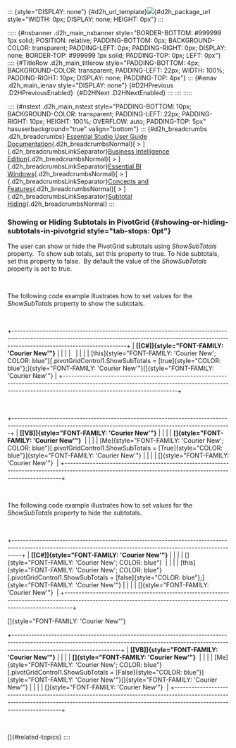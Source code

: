 ::: {style="DISPLAY: none"}
[](ms-xhelp:///?Id=d2h_url_template){#d2h_url_template}![](!package_url!){#d2h_package_url style="WIDTH: 0px; DISPLAY: none; HEIGHT: 0px"}
:::

::::: {#nsbanner .d2h_main_nsbanner style="BORDER-BOTTOM: #999999 1px solid; POSITION: relative; PADDING-BOTTOM: 0px; BACKGROUND-COLOR: transparent; PADDING-LEFT: 0px; PADDING-RIGHT: 0px; DISPLAY: none; BORDER-TOP: #999999 1px solid; PADDING-TOP: 0px; LEFT: 0px"}
:::: {#TitleRow .d2h_main_titlerow style="PADDING-BOTTOM: 4px; BACKGROUND-COLOR: transparent; PADDING-LEFT: 22px; WIDTH: 100%; PADDING-RIGHT: 10px; DISPLAY: none; PADDING-TOP: 4px"}
::: {#ienav .d2h_main_ienav style="DISPLAY: none"}
[](ms-xhelp:///?Id=19478d42-c016-4afe-80fe-dcb3686c9b00){#D2HPrevious .D2HPreviousEnabled}  [](ms-xhelp:///?Id=88ea4689-7215-49ff-a85b-cae8307fefb4){#D2HNext .D2HNextEnabled}
:::
::::
:::::

:::: {#nstext .d2h_main_nstext style="PADDING-BOTTOM: 10px; BACKGROUND-COLOR: transparent; PADDING-LEFT: 22px; PADDING-RIGHT: 10px; HEIGHT: 100%; OVERFLOW: auto; PADDING-TOP: 5px" hasuserbackground="true" valign="bottom"}
::: {#d2h_breadcrumbs .d2h_breadcrumbs}
[Essential Studio User Guide Documentation](ms-xhelp:///?Id=12457748-09e3-4d74-a240-8e049cedf030){.d2h_breadcrumbsNormal}[ \> ]{.d2h_breadcrumbsLinkSeparator}[Business Intelligence Edition](ms-xhelp:///?Id=fdf33dd8-62b2-47b9-ad7b-fc50e590bca5){.d2h_breadcrumbsNormal}[ \> ]{.d2h_breadcrumbsLinkSeparator}[Essential BI Windows](ms-xhelp:///?Id=af2b5ead-c104-4cdd-b5e2-2b2aee61afe3){.d2h_breadcrumbsNormal}[ \> ]{.d2h_breadcrumbsLinkSeparator}[Concepts and Features](ms-xhelp:///?Id=4c7c53bf-fd09-4600-aaf4-4f09cc0f9359){.d2h_breadcrumbsNormal}[ \> ]{.d2h_breadcrumbsLinkSeparator}[Subtotal Hiding](ms-xhelp:///?Id=19478d42-c016-4afe-80fe-dcb3686c9b00){.d2h_breadcrumbsNormal}
:::

### Showing or Hiding Subtotals in PivotGrid {#showing-or-hiding-subtotals-in-pivotgrid style="tab-stops: 0pt"}

The user can show or hide the PivotGrid subtotals using *ShowSubTotals* property.  To show sub totals, set this property to true. To hide subtotals, set this property to false.  By default the value of the *ShowSubTotals* property is set to true.

 

The following code example illustrates how to set values for the *ShowSubTotals* property to show the subtotals.

 

+----------------------------------------------------------------------------------------------------------------------------------------------------------------------------------------------------+
| **[\[C#\]]{style="FONT-FAMILY: 'Courier New'"}**                                                                                                                                                   |
|                                                                                                                                                                                                    |
|                                                                                                                                                                                                    |
|                                                                                                                                                                                                    |
| [this]{style="FONT-FAMILY: 'Courier New'; COLOR: blue"}[.pivotGridControl1.ShowSubTotals = [true]{style="COLOR: blue"};]{style="FONT-FAMILY: 'Courier New'"}[]{style="FONT-FAMILY: 'Courier New'"} |
+----------------------------------------------------------------------------------------------------------------------------------------------------------------------------------------------------+

 

+-----------------------------------------------------------------------------------------------------------------------------------------------------------+
| **[\[VB\]]{style="FONT-FAMILY: 'Courier New'"}**                                                                                                          |
|                                                                                                                                                           |
| **[]{style="FONT-FAMILY: 'Courier New'"}**                                                                                                                |
|                                                                                                                                                           |
| [Me]{style="FONT-FAMILY: 'Courier New'; COLOR: blue"}[.pivotGridControl1.ShowSubTotals = [True]{style="COLOR: blue"}]{style="FONT-FAMILY: 'Courier New'"} |
|                                                                                                                                                           |
| []{style="FONT-FAMILY: 'Courier New'"}                                                                                                                    |
+-----------------------------------------------------------------------------------------------------------------------------------------------------------+

 

The following code example illustrates how to set values for the *ShowSubTotals* property to hide the subtotals.

 

+---------------------------------------------------------------------------------------------------------------------------------------------------------------+
| **[\[C#\]]{style="FONT-FAMILY: 'Courier New'"}**                                                                                                              |
|                                                                                                                                                               |
| []{style="FONT-FAMILY: 'Courier New'; COLOR: blue"}                                                                                                           |
|                                                                                                                                                               |
| [this]{style="FONT-FAMILY: 'Courier New'; COLOR: blue"}[.pivotGridControl1.ShowSubTotals = [false]{style="COLOR: blue"};]{style="FONT-FAMILY: 'Courier New'"} |
|                                                                                                                                                               |
| []{style="FONT-FAMILY: 'Courier New'"}                                                                                                                        |
+---------------------------------------------------------------------------------------------------------------------------------------------------------------+

[]{style="FONT-FAMILY: 'Courier New'"} 

+--------------------------------------------------------------------------------------------------------------------------------------------------------------------------------------------------+
| **[\[VB\]]{style="FONT-FAMILY: 'Courier New'"}**                                                                                                                                                 |
|                                                                                                                                                                                                  |
| **[]{style="FONT-FAMILY: 'Courier New'"}**                                                                                                                                                       |
|                                                                                                                                                                                                  |
| [Me]{style="FONT-FAMILY: 'Courier New'; COLOR: blue"}[.pivotGridControl1.ShowSubTotals = [False]{style="COLOR: blue"}]{style="FONT-FAMILY: 'Courier New'"}[]{style="FONT-FAMILY: 'Courier New'"} |
|                                                                                                                                                                                                  |
| []{style="FONT-FAMILY: 'Courier New'"}                                                                                                                                                           |
+--------------------------------------------------------------------------------------------------------------------------------------------------------------------------------------------------+

 

[]{#related-topics}
::::
